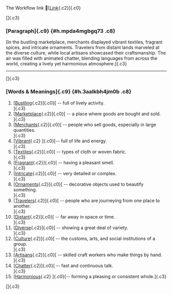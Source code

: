 The Workflow link
👏[[Link](https://www.google.com/url?q=http://www.google.com&sa=D&source=editors&ust=1758792702865571&usg=AOvVaw2TuDoJ06m1ktE-uwThaoOa){.c2}]{.c0}

[]{.c3}

### [Paragraph]{.c9} {#h.mpda4mgbgq73 .c8}

[In the bustling marketplace, merchants displayed vibrant textiles,
fragrant spices, and intricate ornaments. Travelers from distant lands
marveled at the diverse culture, while local artisans showcased their
craftsmanship. The air was filled with animated chatter, blending
languages from across the world, creating a lively yet harmonious
atmosphere.]{.c3}

------------------------------------------------------------------------

[]{.c3}

### [Words & Meanings]{.c9} {#h.3aalkbh4jm0b .c8}

1.  [[Bustling](https://www.google.com/url?q=http://www.google.com&sa=D&source=editors&ust=1758792702866339&usg=AOvVaw1RMcS2_7_tH-r8VPh0fUtU){.c2}]{.c0}[ --
    full of lively activity.\
    ]{.c3}
2.  [[Marketplace](https://www.google.com/url?q=http://www.google.com&sa=D&source=editors&ust=1758792702866489&usg=AOvVaw02nmgJT_009Rz0fNcAE632){.c2}]{.c0}[ --
    a place where goods are bought and sold.\
    ]{.c3}
3.  [[Merchants](https://www.google.com/url?q=http://www.google.com&sa=D&source=editors&ust=1758792702866627&usg=AOvVaw1N1IHGAH3t3OOtCDk_ASx_){.c2}]{.c0}[ --
    people who sell goods, especially in large quantities.\
    ]{.c3}
4.  [[Vibrant](https://www.google.com/url?q=http://www.google.com&sa=D&source=editors&ust=1758792702866773&usg=AOvVaw2WdRevExuZr18LREX5u9vI){.c2}
    ]{.c0}[-- full of life and energy.\
    ]{.c3}
5.  [[Textiles](https://www.google.com/url?q=http://www.google.com&sa=D&source=editors&ust=1758792702866887&usg=AOvVaw0frlulaE6BLQZ-Gp8VabAI){.c2}]{.c0}[ --
    types of cloth or woven fabric.\
    ]{.c3}
6.  [[Fragrant](https://www.google.com/url?q=http://www.google.com&sa=D&source=editors&ust=1758792702867025&usg=AOvVaw3MefW-ewPzsXk0PBGePIVb){.c2}]{.c0}[ --
    having a pleasant smell.\
    ]{.c3}
7.  [[Intricate](https://www.google.com/url?q=http://www.google.com&sa=D&source=editors&ust=1758792702867158&usg=AOvVaw19AXE-InNKIksTjwBjXA9D){.c2}]{.c0}[ --
    very detailed or complex.\
    ]{.c3}
8.  [[Ornaments](https://www.google.com/url?q=http://www.google.com&sa=D&source=editors&ust=1758792702867273&usg=AOvVaw33Xu1xCT228Q-PJwp-v0uF){.c2}]{.c0}[ --
    decorative objects used to beautify something.\
    ]{.c3}
9.  [[Travelers](https://www.google.com/url?q=http://www.google.com&sa=D&source=editors&ust=1758792702867406&usg=AOvVaw1iBh60Rt52YpUXLozYnXxI){.c2}]{.c0}[ --
    people who are journeying from one place to another.\
    ]{.c3}
10. [[Distant](https://www.google.com/url?q=http://www.google.com&sa=D&source=editors&ust=1758792702867545&usg=AOvVaw2pMvH4k5SZ3x42ntzl7K5K){.c2}]{.c0}[ --
    far away in space or time.\
    ]{.c3}
11. [[Diverse](https://www.google.com/url?q=http://www.google.com&sa=D&source=editors&ust=1758792702867654&usg=AOvVaw2PL--AwmDVImtj2Jz8Eecz){.c2}]{.c0}[ --
    showing a great deal of variety.\
    ]{.c3}
12. [[Culture](https://www.google.com/url?q=http://www.google.com&sa=D&source=editors&ust=1758792702867768&usg=AOvVaw3Wgvf2Mlb9pJWscm862Xip){.c2}]{.c0}[ --
    the customs, arts, and social institutions of a group.\
    ]{.c3}
13. [[Artisans](https://www.google.com/url?q=http://www.google.com&sa=D&source=editors&ust=1758792702867904&usg=AOvVaw3lIlbPmPCEbBD1PQbg1_X1){.c2}]{.c0}[ --
    skilled craft workers who make things by hand.\
    ]{.c3}
14. [[Chatter](https://www.google.com/url?q=http://www.google.com&sa=D&source=editors&ust=1758792702868053&usg=AOvVaw3PngFuKoGWvE055EiwuuSO){.c2}]{.c0}[ --
    fast and continuous talk.\
    ]{.c3}
15. [[Harmonious](https://www.google.com/url?q=http://www.google.com&sa=D&source=editors&ust=1758792702868175&usg=AOvVaw1dP4EOS5bJi5cuC2zJB2uE){.c2}
    ]{.c0}[-- forming a pleasing or consistent whole.]{.c3}

[]{.c3}

